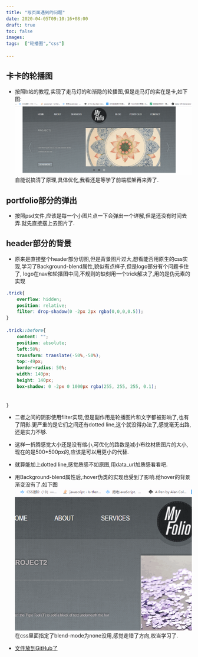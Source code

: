 ```yaml
---
title: "写页面遇到的问题"
date: 2020-04-05T09:10:16+08:00
draft: true
toc: false
images:
tags:  ["轮播图","css"]

---
```


## 卡卡的轮播图
* 按照b站的教程,实现了走马灯的和渐隐的轮播图,但是走马灯的实在是卡,如下图:
![卡卡的轮播图](/images/卡卡的轮播图.gif)
自能说搞清了原理,具体优化,我看还是等学了前端框架再来弄了.

## portfolio部分的弹出
* 按照psd文件,应该是每一个小图片点一下会弹出一个详解,但是还没有时间去弄.就先直接摆上去图片了.

## header部分的背景
* 原来是直接整个header部分切图,但是背景图片过大,想看能否用原生的css实现,学习了Background-blend属性,貌似有点样子,但是logo部分有个问题卡住了,
logo在nav和轮播图中间,不规则的缺刻用一个trick解决了,用的是伪元素的实现
```css
.trick{
    overflow: hidden;
    position: relative;
    filter: drop-shadow(0 -2px 2px rgba(0,0,0,0.5));
}

.trick::before{
    content: "";
    position: absolute;
    left:50%;
    transform: translate(-50%,-50%);
    top:-49px;
    border-radius: 50%;
    width: 140px;
    height: 140px;
    box-shadow: 0 -2px 0 1000px rgba(255, 255, 255, 0.1);
    
   
}
```
* 二者之间的阴影使用filter实现,但是副作用是轮播图片和文字都被影响了,也有了阴影.更严重的是它们之间还有dotted line,这个就没得办法了,感觉毫无出路,还是实力不够.

* 这样一折腾感觉大小还是没有缩小,可优化的路数是减小布纹材质图片的大小,现在的是500*500px的,应该是可以用更小的代替.
* 就算能加上dotted line,感觉质感不如原图,用data_url加质感看看吧.
* 用Background-blend属性后,:hover伪类的实现也受到了影响.给hover的背景渐变没有了.如下图
![hover背景颜色因blend-mode不显示](/images/hover.gif)
在css里面指定了blend-mode为none没用,感觉走错了方向,权当学习了.
* [文件放到GitHub了](https://github.com/zhang-fork/UIpsd )